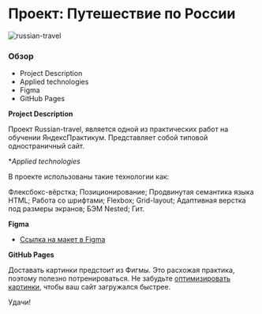 # Проект: Путешествие по России
![russian-travel](https://thumbs.gfycat.com/UnconsciousOblongLamprey-size_restricted.gif)
### Обзор
* Project Description
* Applied technologies
* Figma
* GitHub Pages

**Project Description**

Проект Russian-travel, является одной из практических работ на обучении ЯндексПрактикум. Представляет собой типовой одностраничный сайт.

**Applied technologies*

В проекте использованы такие технологии как:

Флексбокс-вёрстка;
Позиционирование;
Продвинутая семантика языка HTML;
Работа со шрифтами;
Flexbox;
Grid-layout;
Адаптивная верстка под размеры экранов;
БЭМ Nested;
Гит.

**Figma**

* [Ссылка на макет в Figma](https://www.figma.com/file/5S2WSbEFL6awjVWJ0NWL8Q/Sprint-3_-Russia-_-desktop-mobile?node-id=28503%3A0)

**GitHub Pages**

Доставать картинки предстоит из Фигмы. Это расхожая практика, поэтому полезно потренироваться.
Не забудьте [оптимизировать картинки](https://tinypng.com/), чтобы ваш сайт загружался быстрее.

Удачи!
